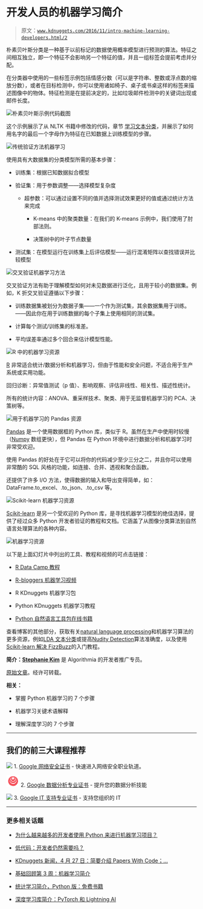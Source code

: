 # 开发人员的机器学习简介

> 原文：[`www.kdnuggets.com/2016/11/intro-machine-learning-developers.html/2`](https://www.kdnuggets.com/2016/11/intro-machine-learning-developers.html/2)

朴素贝叶斯分类是一种基于以前标记的数据使用概率模型进行预测的算法。特征之间相互独立，即一个特征不会影响另一个特征的值，并且一组标签会提前考虑并分配。

在分类器中使用的一些标签示例包括情感分数（可以是字符串、整数或浮点数的缩放分数），或者在目标检测中，你可以使用诸如椅子、桌子或书桌这样的标签来描述图像中的物体。特征检测是在提前决定的，比如垃圾邮件检测中的关键词出现或邮件长度。

![朴素贝叶斯示例代码截图](http://blog.algorithmia.com/wp-content/uploads/2016/10/code_screenshot.png)

这个示例展示了从 NLTK 书籍中修改的代码，章节 [学习文本分类](http://www.nltk.org/book/ch06.html)，并展示了如何用名字的最后一个字母作为特征在已知数据上训练模型的步骤。

![传统验证方法机器学习](http://blog.algorithmia.com/wp-content/uploads/2016/10/conventional_validation.png)

使用具有大数据集的分类模型所需的基本步骤：

+   训练集：根据已知数据拟合模型

+   验证集：用于参数调整——选择模型复杂度

    +   超参数：可以通过设置不同的值并选择测试效果更好的值或通过统计方法来完成

        +   K-means 中的聚类数量：在我们的 K-means 示例中，我们使用了肘部法则。

        +   决策树中的叶子节点数量

+   测试集：在模型运行在训练集上后评估模型——运行混淆矩阵以查找错误并比较模型

![交叉验证机器学习方法](http://blog.algorithmia.com/wp-content/uploads/2016/10/cross_validation.png)

交叉验证方法有助于理解模型如何对未见数据进行泛化，且用于较小的数据集。例如，K 折交叉验证遵循以下步骤：

+   训练数据集被划分为数据子集——一个作为测试集，其余数据集用于训练。——因此你在用于训练数据的每个子集上使用相同的测试集。

+   计算每个测试/训练集的标准差。

+   平均误差率通过多个回合来估计模型性能。

![R 中的机器学习资源](http://blog.algorithmia.com/wp-content/uploads/2016/10/r_resources.png)

[R](https://www.r-project.org/) 非常适合统计/数据分析和机器学习，但由于性能和安全问题，不适合用于生产系统或实用功能。

回归诊断：异常值测试（p 值）、影响观察、评估非线性、相关性、描述性统计。

所有的统计内容：ANOVA、重采样技术、聚类、用于无监督机器学习的 PCA、决策树等。

![用于机器学习的 Pandas 资源](http://blog.algorithmia.com/wp-content/uploads/2016/10/pandas_resources.png)

[Pandas](http://pandas.pydata.org/) 是一个使用数据框的 Python 库，类似于 R。虽然在生产中使用时较慢（[Numpy](http://www.numpy.org/) 数组更快），但 Pandas 在 Python 环境中进行数据分析和机器学习时非常受欢迎。

使用 Pandas 的好处在于它可以将你的代码减少至少三分之二，并且你可以使用非常酷的 SQL 风格的功能，如连接、合并、透视和聚合函数。

还提供了许多 I/O 方法，使得数据的输入和导出变得简单，如：DataFrame.to_excel、.to_json、.to_csv 等。

![Scikit-learn 机器学习资源](http://blog.algorithmia.com/wp-content/uploads/2016/10/sklearn.png)

[Scikit-learn](http://scikit-learn.org/stable/) 是另一个受欢迎的 Python 库，是寻找机器学习模型的绝佳选择，提供了经过众多 Python 开发者验证的教程和文档。它涵盖了从图像分类算法到自然语言处理算法的各种内容。

![机器学习资源](http://blog.algorithmia.com/wp-content/uploads/2016/10/other-ml-resources.png)

以下是上面幻灯片中列出的工具、教程和视频的可点击链接：

+   [R Data Camp 教程](https://www.datacamp.com/community/tutorials/machine-learning-in-r#gs.JZgwzZg)

+   [R-bloggers 机器学习视频](https://www.r-bloggers.com/in-depth-introduction-to-machine-learning-in-15-hours-of-expert-videos/)

+   R KDnuggets 机器学习包

+   Python KDnuggets 机器学习教程

+   [Python 自然语言工具包在线书籍](http://www.nltk.org/book)

查看博客的其他部分，获取有关[natural language processing](http://blog.algorithmia.com/introduction-natural-language-processing-nlp/)和机器学习算法的更多资源，例如[LDA 文本分类](http://blog.algorithmia.com/lda-algorithm-classify-text-documents/)或提高[Nudity Detection](http://blog.algorithmia.com/improving-nudity-detection-nsfw-image-recognition/)算法准确度，以及使用[Scikit-learn 解决 FizzBuzz](http://blog.algorithmia.com/solve-fizzbuzz-machine-learning-scikit-learn/)的入门教程。

**简介：[Stephanie Kim](https://www.linkedin.com/in/stephanielkim)** 是 Algorithmia 的开发者推广专员。

[原始文章](http://blog.algorithmia.com/introduction-machine-learning-developers/)。经许可转载。

**相关：**

+   掌握 Python 机器学习的 7 个步骤

+   机器学习关键术语解释

+   理解深度学习的 7 个步骤

* * *

## 我们的前三大课程推荐

![](img/0244c01ba9267c002ef39d4907e0b8fb.png) 1\. [Google 网络安全证书](https://www.kdnuggets.com/google-cybersecurity) - 快速进入网络安全职业轨道。

![](img/e225c49c3c91745821c8c0368bf04711.png) 2\. [Google 数据分析专业证书](https://www.kdnuggets.com/google-data-analytics) - 提升您的数据分析技能

![](img/0244c01ba9267c002ef39d4907e0b8fb.png) 3\. [Google IT 支持专业证书](https://www.kdnuggets.com/google-itsupport) - 支持您组织的 IT

* * *

### 更多相关话题

+   [为什么越来越多的开发者使用 Python 来进行机器学习项目？](https://www.kdnuggets.com/2022/01/developers-python-machine-learning-projects.html)

+   [低代码：开发者仍然需要吗？](https://www.kdnuggets.com/2022/04/low-code-developers-still-needed.html)

+   [KDnuggets 新闻，4 月 27 日：简要介绍 Papers With Code；…](https://www.kdnuggets.com/2022/n17.html)

+   [基础回顾第 3 周：机器学习简介](https://www.kdnuggets.com/back-to-basics-week-3-introduction-to-machine-learning)

+   [统计学习简介，Python 版：免费书籍](https://www.kdnuggets.com/2023/07/introduction-statistical-learning-python-edition-free-book.html)

+   [深度学习库简介：PyTorch 和 Lightning AI](https://www.kdnuggets.com/introduction-to-deep-learning-libraries-pytorch-and-lightning-ai)
